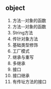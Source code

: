 ## object
1. 方法--对象的函数
2. 方法--对象的函数
3. String方法
4. 传针对象方法
5. 基础类型修饰
6. 工厂模式
7. 继承与重写
8. 多继承
9. 接口
10. 接口继承
11. 有传址方法的接口

